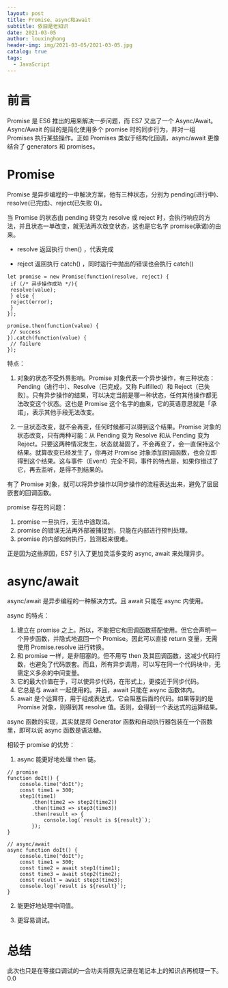 ```yaml
---
layout: post
title: Promise、async和await
subtitle: 依旧是老知识
date: 2021-03-05
author: louxinghong
header-img: img/2021-03-05/2021-03-05.jpg
catalog: true
tags:
  - JavaScript
---
```


# 前言

Promise 是 ES6 推出的用来解决一步问题，而 ES7 又出了一个 Async/Await。Async/Await 的目的是简化使用多个 promise 时的同步行为，并对一组 Promises 执行某些操作。正如 Promises 类似于结构化回调，async/await 更像结合了 generators 和 promises。

# Promise

Promise 是异步编程的一中解决方案，他有三种状态，分别为 pending(进行中)、resolve(已完成)、reject(已失败 0)。

当 Promise 的状态由 pending 转变为 resolve 或 reject 时，会执行响应的方法，并且状态一单改变，就无法再次改变状态，这也是它名字 promise(承诺)的由来。

- resolve
  返回执行 then() ，代表完成

- reject
  返回执行 catch() ，同时运行中抛出的错误也会执行 catch()

```Js
let promise = new Promise(function(resolve, reject) {
 if (/* 异步操作成功 */){
 resolve(value);
 } else {
 reject(error);
 }
});

promise.then(function(value) {
 // success
}).catch(function(value) {
 // failure
});
```

特点：

1. 对象的状态不受外界影响。Promise 对象代表一个异步操作，有三种状态：Pending（进行中）、Resolve（已完成，又称 Fulfilled）和 Reject（已失败）。只有异步操作的结果，可以决定当前是哪一种状态，任何其他操作都无法改变这个状态。这也是 Promise 这个名字的由来，它的英语意思就是「承诺」，表示其他手段无法改变。

2. 一旦状态改变，就不会再变，任何时候都可以得到这个结果。Promise 对象的状态改变，只有两种可能：从 Pending 变为 Resolve 和从 Pending 变为 Reject。只要这两种情况发生，状态就凝固了，不会再变了，会一直保持这个结果。就算改变已经发生了，你再对 Promise 对象添加回调函数，也会立即得到这个结果。这与事件（Event）完全不同，事件的特点是，如果你错过了它，再去监听，是得不到结果的。

有了 Promise 对象，就可以将异步操作以同步操作的流程表达出来，避免了层层嵌套的回调函数。

promise 存在的问题：

1. promise 一旦执行，无法中途取消。
2. promise 的错误无法再外部被捕捉到，只能在内部进行预判处理。
3. promise 的内部如何执行，监测起来很难。

正是因为这些原因，ES7 引入了更加灵活多变的 async, await 来处理异步。

# async/await

async/await 是异步编程的一种解决方式。且 await 只能在 async 内使用。

async 的特点：

1. 建立在 promise 之上。所以，不能把它和回调函数搭配使用。但它会声明一个异步函数，并隐式地返回一个 Promise。因此可以直接 return 变量，无需使用 Promise.resolve 进行转换。
2. 和 promise 一样，是非阻塞的。但不用写 then 及其回调函数，这减少代码行数，也避免了代码嵌套。而且，所有异步调用，可以写在同一个代码块中，无需定义多余的中间变量。
3. 它的最大价值在于，可以使异步代码，在形式上，更接近于同步代码。
4. 它总是与 await 一起使用的。并且，await 只能在 async 函数体内。
5. await 是个运算符，用于组成表达式，它会阻塞后面的代码。如果等到的是 Promise 对象，则得到其 resolve 值。否则，会得到一个表达式的运算结果。

async 函数的实现，其实就是将 Generator 函数和自动执行器包装在一个函数里，即可以说 async 函数是语法糖。

相较于 promise 的优势：

1. async 能更好地处理 then 链。

```Js
// promise
function doIt() {
    console.time("doIt");
    const time1 = 300;
    step1(time1)
        .then(time2 => step2(time2))
        .then(time3 => step3(time3))
        .then(result => {
            console.log(`result is ${result}`);
        });
}

// async/await
async function doIt() {
    console.time("doIt");
    const time1 = 300;
    const time2 = await step1(time1);
    const time3 = await step2(time2);
    const result = await step3(time3);
    console.log(`result is ${result}`);
}
```

2. 能更好地处理中间值。

3. 更容易调试。

# 总结

此次也只是在等接口调试的一会功夫将原先记录在笔记本上的知识点再梳理一下。 0.0
